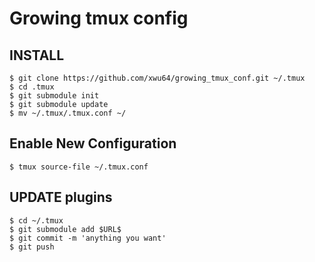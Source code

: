 # Growing tmux config

## INSTALL

```
$ git clone https://github.com/xwu64/growing_tmux_conf.git ~/.tmux
$ cd .tmux
$ git submodule init
$ git submodule update
$ mv ~/.tmux/.tmux.conf ~/
```

## Enable New Configuration

```
$ tmux source-file ~/.tmux.conf
```

## UPDATE plugins

```
$ cd ~/.tmux
$ git submodule add $URL$
$ git commit -m 'anything you want'
$ git push 
```
